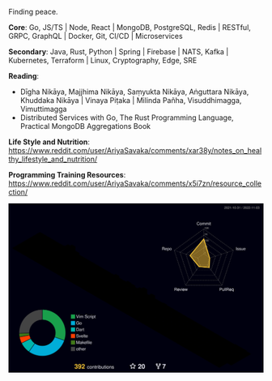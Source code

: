 Finding peace.

**Core**: Go, JS/TS | Node, React | MongoDB, PostgreSQL, Redis | RESTful, GRPC, GraphQL | Docker, Git, CI/CD | Microservices  

**Secondary**: Java, Rust, Python | Spring | Firebase | NATS, Kafka | Kubernetes, Terraform | Linux, Cryptography, Edge, SRE  

**Reading**:  
- Dīgha Nikāya, Majjhima Nikāya, Saṃyukta Nikāya, Aṅguttara Nikāya, Khuddaka Nikāya | Vinaya Piṭaka | Milinda Pañha, Visuddhimagga, Vimuttimagga
- Distributed Services with Go, The Rust Programming Language, Practical MongoDB Aggregations Book

**Life Style and Nutrition**:   https://www.reddit.com/user/AriyaSavaka/comments/xar38y/notes_on_healthy_lifestyle_and_nutrition/

**Programming Training Resources**:  
https://www.reddit.com/user/AriyaSavaka/comments/x5i7zn/resource_collection/

![](./profile-3d-contrib/profile-night-rainbow.svg)
